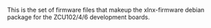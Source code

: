 This is the set of firmware files that makeup the xlnx-firmware debian package for the ZCU102/4/6 development boards. 
